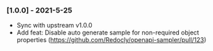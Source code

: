 ### [1.0.0] - 2021-5-25
- Sync with upstream v1.0.0
- Add feat: Disable auto generate sample for non-required object properties (https://github.com/Redocly/openapi-sampler/pull/123)
